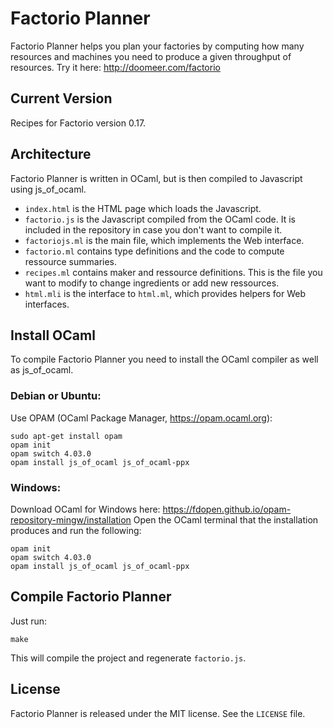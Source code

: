 # Factorio Planner

Factorio Planner helps you plan your factories by computing how many
resources and machines you need to produce a given throughput of
resources. Try it here: http://doomeer.com/factorio

## Current Version

Recipes for Factorio version 0.17.

## Architecture

Factorio Planner is written in OCaml, but is then compiled to Javascript
using js_of_ocaml.

* `index.html` is the HTML page which loads the Javascript.
* `factorio.js` is the Javascript compiled from the OCaml code.
  It is included in the repository in case you don't want to compile it.
* `factoriojs.ml` is the main file, which implements the Web interface.
* `factorio.ml` contains type definitions and the code to compute
  ressource summaries.
* `recipes.ml` contains maker and ressource definitions.
  This is the file you want to modify to change ingredients or add
  new ressources.
* `html.mli` is the interface to `html.ml`, which provides helpers
  for Web interfaces.

## Install OCaml

To compile Factorio Planner you need to install the OCaml compiler
as well as js_of_ocaml.

### Debian or Ubuntu:

Use OPAM (OCaml Package Manager, https://opam.ocaml.org):

    sudo apt-get install opam
    opam init
    opam switch 4.03.0
    opam install js_of_ocaml js_of_ocaml-ppx

### Windows:

Download OCaml for Windows here: https://fdopen.github.io/opam-repository-mingw/installation
Open the OCaml terminal that the installation produces and run the following:

    opam init
    opam switch 4.03.0
    opam install js_of_ocaml js_of_ocaml-ppx

## Compile Factorio Planner

Just run:

    make

This will compile the project and regenerate `factorio.js`.

## License

Factorio Planner is released under the MIT license.
See the `LICENSE` file.
